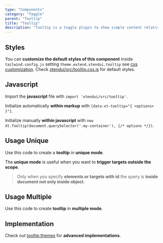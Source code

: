 ```yaml
---
type: "Components"
category: "Toggle"
parent: "Tooltip"
title: "Tooltip"
description: "Tooltip is a toggle plugin to show simple content relative to an element node and positioned relative to it."
---
```


## Styles

You can **customize the default styles of this component** inside `tailwind.config.js` setting `theme.extend.xtendui.tooltip` see [css customization](/components/global/preset#customization). Check [xtendui/src/tooltip.css.js](https://github.com/xtendui/xtendui/blob/beta/src/tooltip.css.js) for default styles.

## Javascript

Import the **javascript** file with `import 'xtendui/src/tooltip'`.

Initialize automatically **within markup** with `[data-xt-tooltip="{ <options> }"]`.

Initialize manually **within javascript** with `new Xt.Tooltip(document.querySelector('.my-container'), {/* options */})`.

## Usage Unique

Use this code to create a **tooltip** in **unique mode**.

The **unique mode** is useful when you want to **trigger targets outside the scope**.

> Only when you specify **elements or targets with id** the query is **inside document not only inside object**.

<demo>
  <demoinline src="demos/components/tooltip/usage-unique">
  </demoinline>
</demo>

## Usage Multiple

Use this code to create **tooltip** in **multiple mode**.

<demo>
  <demoinline src="demos/components/tooltip/usage-multiple">
  </demoinline>
</demo>

## Implementation

Check out [tooltip themes](/themes/tooltip) for **advanced implementations**.

<demo>
  <div class="gatsby_demo_item" data-iframe="demos/themes/implementation/tooltip-implementation-v1">
  </div>
</demo>
